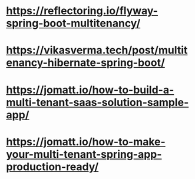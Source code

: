 # https://reflectoring.io/flyway-spring-boot-multitenancy/
# https://vikasverma.tech/post/multitenancy-hibernate-spring-boot/
# https://jomatt.io/how-to-build-a-multi-tenant-saas-solution-sample-app/
# https://jomatt.io/how-to-make-your-multi-tenant-spring-app-production-ready/